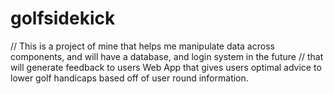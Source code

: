 # golfsidekick
// This is a project of mine that helps me manipulate data across components, and will have a database, and login system in the future
// that will generate feedback to users
Web App that gives users optimal advice to lower golf handicaps based off of user round information.
